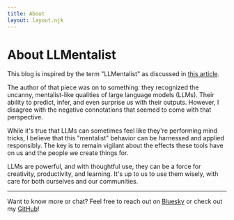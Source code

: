 ```yaml
---
title: About
layout: layout.njk
---
```


# About LLMentalist

This blog is inspired by the term "LLMentalist" as discussed in [this article](https://softwarecrisis.dev/letters/llmentalist/).

The author of that piece was on to something: they recognized the uncanny, mentalist-like qualities of large language models (LLMs). Their ability to predict, infer, and even surprise us with their outputs. However, I disagree with the negative connotations that seemed to come with that perspective.

While it's true that LLMs can sometimes feel like they're performing mind tricks, I believe that this "mentalist" behavior can be harnessed and applied responsibly. The key is to remain vigilant about the effects these tools have on us and the people we create things for. 

LLMs are powerful, and with thoughtful use, they can be a force for creativity, productivity, and learning. It's up to us to use them wisely, with care for both ourselves and our communities.

---

Want to know more or chat? Feel free to reach out on [Bluesky](https://bsky.app/profile/llmentalist.bsky.social) or check out my [GitHub](https://github.com/llmentalist)!
